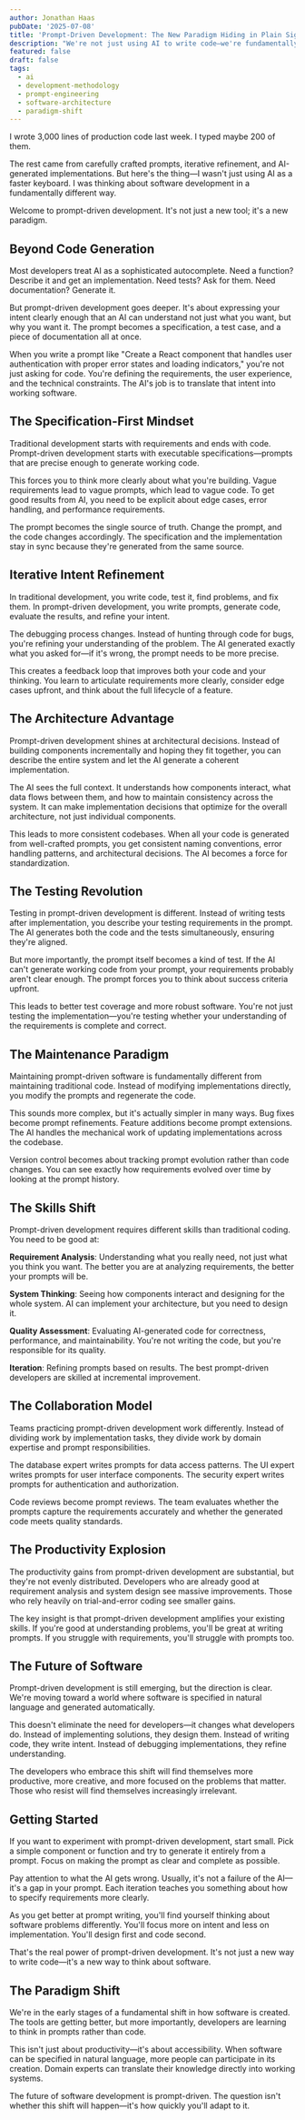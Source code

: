 ```yaml
---
author: Jonathan Haas
pubDate: '2025-07-08'
title: 'Prompt-Driven Development: The New Paradigm Hiding in Plain Sight'
description: "We're not just using AI to write code—we're fundamentally changing how we think about software development. Welcome to the prompt-driven era."
featured: false
draft: false
tags:
  - ai
  - development-methodology
  - prompt-engineering
  - software-architecture
  - paradigm-shift
---
```


I wrote 3,000 lines of production code last week. I typed maybe 200 of them.

The rest came from carefully crafted prompts, iterative refinement, and AI-generated implementations. But here's the thing—I wasn't just using AI as a faster keyboard. I was thinking about software development in a fundamentally different way.

Welcome to prompt-driven development. It's not just a new tool; it's a new paradigm.

## Beyond Code Generation

Most developers treat AI as a sophisticated autocomplete. Need a function? Describe it and get an implementation. Need tests? Ask for them. Need documentation? Generate it.

But prompt-driven development goes deeper. It's about expressing your intent clearly enough that an AI can understand not just what you want, but why you want it. The prompt becomes a specification, a test case, and a piece of documentation all at once.

When you write a prompt like "Create a React component that handles user authentication with proper error states and loading indicators," you're not just asking for code. You're defining the requirements, the user experience, and the technical constraints. The AI's job is to translate that intent into working software.

## The Specification-First Mindset

Traditional development starts with requirements and ends with code. Prompt-driven development starts with executable specifications—prompts that are precise enough to generate working code.

This forces you to think more clearly about what you're building. Vague requirements lead to vague prompts, which lead to vague code. To get good results from AI, you need to be explicit about edge cases, error handling, and performance requirements.

The prompt becomes the single source of truth. Change the prompt, and the code changes accordingly. The specification and the implementation stay in sync because they're generated from the same source.

## Iterative Intent Refinement

In traditional development, you write code, test it, find problems, and fix them. In prompt-driven development, you write prompts, generate code, evaluate the results, and refine your intent.

The debugging process changes. Instead of hunting through code for bugs, you're refining your understanding of the problem. The AI generated exactly what you asked for—if it's wrong, the prompt needs to be more precise.

This creates a feedback loop that improves both your code and your thinking. You learn to articulate requirements more clearly, consider edge cases upfront, and think about the full lifecycle of a feature.

## The Architecture Advantage

Prompt-driven development shines at architectural decisions. Instead of building components incrementally and hoping they fit together, you can describe the entire system and let the AI generate a coherent implementation.

The AI sees the full context. It understands how components interact, what data flows between them, and how to maintain consistency across the system. It can make implementation decisions that optimize for the overall architecture, not just individual components.

This leads to more consistent codebases. When all your code is generated from well-crafted prompts, you get consistent naming conventions, error handling patterns, and architectural decisions. The AI becomes a force for standardization.

## The Testing Revolution

Testing in prompt-driven development is different. Instead of writing tests after implementation, you describe your testing requirements in the prompt. The AI generates both the code and the tests simultaneously, ensuring they're aligned.

But more importantly, the prompt itself becomes a kind of test. If the AI can't generate working code from your prompt, your requirements probably aren't clear enough. The prompt forces you to think about success criteria upfront.

This leads to better test coverage and more robust software. You're not just testing the implementation—you're testing whether your understanding of the requirements is complete and correct.

## The Maintenance Paradigm

Maintaining prompt-driven software is fundamentally different from maintaining traditional code. Instead of modifying implementations directly, you modify the prompts and regenerate the code.

This sounds more complex, but it's actually simpler in many ways. Bug fixes become prompt refinements. Feature additions become prompt extensions. The AI handles the mechanical work of updating implementations across the codebase.

Version control becomes about tracking prompt evolution rather than code changes. You can see exactly how requirements evolved over time by looking at the prompt history.

## The Skills Shift

Prompt-driven development requires different skills than traditional coding. You need to be good at:

**Requirement Analysis**: Understanding what you really need, not just what you think you want. The better you are at analyzing requirements, the better your prompts will be.

**System Thinking**: Seeing how components interact and designing for the whole system. AI can implement your architecture, but you need to design it.

**Quality Assessment**: Evaluating AI-generated code for correctness, performance, and maintainability. You're not writing the code, but you're responsible for its quality.

**Iteration**: Refining prompts based on results. The best prompt-driven developers are skilled at incremental improvement.

## The Collaboration Model

Teams practicing prompt-driven development work differently. Instead of dividing work by implementation tasks, they divide work by domain expertise and prompt responsibilities.

The database expert writes prompts for data access patterns. The UI expert writes prompts for user interface components. The security expert writes prompts for authentication and authorization.

Code reviews become prompt reviews. The team evaluates whether the prompts capture the requirements accurately and whether the generated code meets quality standards.

## The Productivity Explosion

The productivity gains from prompt-driven development are substantial, but they're not evenly distributed. Developers who are already good at requirement analysis and system design see massive improvements. Those who rely heavily on trial-and-error coding see smaller gains.

The key insight is that prompt-driven development amplifies your existing skills. If you're good at understanding problems, you'll be great at writing prompts. If you struggle with requirements, you'll struggle with prompts too.

## The Future of Software

Prompt-driven development is still emerging, but the direction is clear. We're moving toward a world where software is specified in natural language and generated automatically.

This doesn't eliminate the need for developers—it changes what developers do. Instead of implementing solutions, they design them. Instead of writing code, they write intent. Instead of debugging implementations, they refine understanding.

The developers who embrace this shift will find themselves more productive, more creative, and more focused on the problems that matter. Those who resist will find themselves increasingly irrelevant.

## Getting Started

If you want to experiment with prompt-driven development, start small. Pick a simple component or function and try to generate it entirely from a prompt. Focus on making the prompt as clear and complete as possible.

Pay attention to what the AI gets wrong. Usually, it's not a failure of the AI—it's a gap in your prompt. Each iteration teaches you something about how to specify requirements more clearly.

As you get better at prompt writing, you'll find yourself thinking about software problems differently. You'll focus more on intent and less on implementation. You'll design first and code second.

That's the real power of prompt-driven development. It's not just a new way to write code—it's a new way to think about software.

## The Paradigm Shift

We're in the early stages of a fundamental shift in how software is created. The tools are getting better, but more importantly, developers are learning to think in prompts rather than code.

This isn't just about productivity—it's about accessibility. When software can be specified in natural language, more people can participate in its creation. Domain experts can translate their knowledge directly into working systems.

The future of software development is prompt-driven. The question isn't whether this shift will happen—it's how quickly you'll adapt to it.
